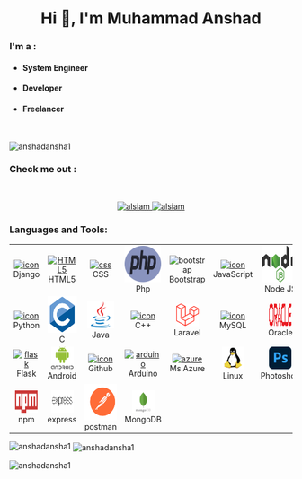
<h1 align="center">Hi 👋, I'm Muhammad Anshad</h1>

<h3 align="left">I'm a :</h3>
<ul>
   <li><h4 align="left">System Engineer</h4></li>
   <li><h4 align="left">Developer</h4></li>
   <li><h4 align="left">Freelancer</h4></li>
</ul>
<br>
<!--User Views-->
<p > <img src="https://komarev.com/ghpvc/?username=anshadansha1&label=Profile%20views&color=0e75b6&style=flat" alt="anshadansha1" /> </p>

<h3 align="left">Check me out :</h3><br>
<!--Social-->
<p align="center">
 <a href="https://muhammadanshadparajagiri.on.drv.tw/www.anshadanshaportfolio.com/" target="blank">
  <img src="https://img.shields.io/badge/Website-DC143C?style=for-the-badge&logo=medium&logoColor=white" alt="alsiam" />
 </a>
 <a href="www.linkedin.com/in/anshadansha" target="_blank">
  <img src="https://img.shields.io/badge/LinkedIn-0077B5?style=for-the-badge&logo=linkedin&logoColor=white" alt="alsiam"/>
 </a>
</p>
<p align="left">
</p>

<h3 align="left">Languages and Tools:</h3>
<table align="center">
   <tr>
   <td align="center" width="96">
        <a href="https://www.djangoproject.com/" target="_blank" rel="noreferrer"><img src="https://techstack-generator.vercel.app/django-icon.svg" alt="icon" width="65" height="65" /></a>
      <br>Django
    </td>
   <td align="center"  width="96">
        <a href="https://www.w3.org/html/" target="_blank" rel="noreferrer"><img src="https://skillicons.dev/icons?i=html" width="48" height="48" alt="HTML5" /></a>
      <br>HTML5
    </td>
    <td align="center" width="96">
        <a href="https://www.w3schools.com/css/" target="_blank" rel="noreferrer"><img src="https://skillicons.dev/icons?i=css" width="48" height="48" alt="css" /></a>
      <br>CSS
    </td>
    <td align="center" width="96">
        <a href="https://www.php.net" target="_blank" rel="noreferrer"><img src="php-1.svg" alt="icon" width="65" height="65" /></a>
      <br>Php
    </td>
    <td align="center"  width="96">
        <img src="https://skillicons.dev/icons?i=bootstrap" width="48" height="48" alt="bootstrap" />
      <br>Bootstrap
    <td align="center" width="96">
        <a href="https://developer.mozilla.org/en-US/docs/Web/JavaScript" target="_blank" rel="noreferrer"><img src="https://techstack-generator.vercel.app/js-icon.svg" alt="icon" width="65" height="65" /></a>
      <br>JavaScript
    </td>
         <td align="center" width="96">
        <a href="https://nodejs.org/en" target="_blank" rel="noreferrer"><img src="nodejs-1.svg" alt="icon" width="65" height="65" /></a>
      <br>Node JS
    </td>
      </td>
    
 </tr>
  <tr>
    <td align="center" width="96">
      <a href="#macropower-tech">
        <a href="https://www.python.org" target="_blank" rel="noreferrer"><img src="https://techstack-generator.vercel.app/python-icon.svg" alt="icon" width="65" height="65" /></a>
      </a>
      <br>Python
    </td>
   <td align="center" width="96">
        <a href="https://www.cprogramming.com/" target="_blank" rel="noreferrer"><img src="https://raw.githubusercontent.com/devicons/devicon/master/icons/c/c-original.svg" alt="icon" width="65" height="65" /></a>
      <br>C
    </td>
    <td align="center" width="96"> 
        <a href="https://www.java.com" target="_blank" rel="noreferrer"><img src="https://raw.githubusercontent.com/devicons/devicon/master/icons/java/java-original.svg" width="48" height="48" alt="Git" /></a>
      <br>Java
    </td>
    <td align="center" width="96">
        <a href="https://www.w3schools.com/cpp/" target="_blank" rel="noreferrer"><img src="https://techstack-generator.vercel.app/cpp-icon.svg" alt="icon" width="65" height="65" /></a>
      <br>C++
    </td>
    <td align="center" width="96">
        <a href="https://laravel.com/" target="_blank" rel="noreferrer"> <img src="laravel-2.svg" alt="laravel" width="40" height="40"/> </a> 
      <br>Laravel
    </td>
     
   <td align="center" width="96">
        <a href="https://www.mysql.com/" target="_blank" rel="noreferrer"><img src="https://techstack-generator.vercel.app/mysql-icon.svg" alt="icon" width="65" height="65" /></a>
      <br>MySQL
    </td>
    <td align="center" width="96">
        <a href="https://www.oracle.com/" target="_blank" rel="noreferrer"> <img src="oracle-6.svg" alt="oracle" width="40" height="40"/> </a> 
      <br>Oracle
    </td>
  </tr>
 
<tr>
   <td align="center" width="96">
        <a href="https://flask.palletsprojects.com/" target="_blank" rel="noreferrer"> <img src="https://www.vectorlogo.zone/logos/pocoo_flask/pocoo_flask-icon.svg" alt="flask" width="40" height="40"/> </a>
      <br>Flask
    </td>
  <td align="center" width="96">
        <a href="https://developer.android.com" target="_blank" rel="noreferrer"> <img src="logo-android.svg" alt="android" width="40" height="40"/> </a>
      <br>Android
    <td align="center" width="96">
       <a href="https://github.com" target="_blank" rel="noreferrer"> <img src="https://techstack-generator.vercel.app/github-icon.svg" alt="icon" width="65" height="65" /></a>
      <br>Github
    </td>
    <td align="center"  width="96">
        <a href="https://www.arduino.cc/" target="_blank" rel="noreferrer"> <img src="https://cdn.worldvectorlogo.com/logos/arduino-1.svg" alt="arduino" width="40" height="40"/> </a> 
      <br>Arduino
    </td>
    <td align="center" width="96">
        <a href="https://azure.microsoft.com/en-in/" target="_blank" rel="noreferrer"> <img src="https://www.vectorlogo.zone/logos/microsoft_azure/microsoft_azure-icon.svg" alt="azure" width="40" height="40"/> </a>
      <br>Ms Azure
    </td>
    <td align="center"  width="96">
        <a href="https://www.linux.org/" target="_blank" rel="noreferrer"> <img src="linux-tux.svg" alt="linux" width="40" height="40"/> </a> 
      <br>Linux
    <td align="center" width="96">
        <a href="https://www.photoshop.com/en" target="_blank" rel="noreferrer"> <img src="adobe-photoshop-2.svg" alt="photoshop" width="40" height="40"/> </a> 
      <br>Photoshop
    </td>      
      
   </td>
 </tr>
 <tr>
   <td align="center" width="96">
        <a href="https://www.npmjs.com/" target="_blank" rel="noreferrer"> <img src="npm.svg" alt="flask" width="40" height="40"/> </a>
      <br>npm
    </td>
  <td align="center" width="96">
        <a href="https://expressjs.com/" target="_blank" rel="noreferrer"> <img src="express.svg" alt="android" width="40" height="40"/> </a>
      <br>express
    <td align="center" width="96">
       <a href="https://www.postman.com/" target="_blank" rel="noreferrer"> <img src="postman.svg" alt="icon" width="65" height="65" /></a>
      <br>postman
    </td>
    <td align="center"  width="96">
        <a href="https://www.mongodb.com/" target="_blank" rel="noreferrer"> <img src="mongodb.svg" alt="arduino" width="40" height="40"/> </a> 
      <br>MongoDB
    </td>
    
  
       
      
   </td>
 </tr>
</table>
<p align="left"> 
<p><img align="left" src="https://github-readme-stats.vercel.app/api/top-langs?username=anshadansha1&show_icons=true&locale=en&layout=compact" alt="anshadansha1" /></p>

<p>&nbsp;<img align="center" src="https://github-readme-stats.vercel.app/api?username=anshadansha1&show_icons=true&locale=en" alt="anshadansha1" /></p>

<p><img align="center" src="https://github-readme-streak-stats.herokuapp.com/?user=anshadansha1&" alt="anshadansha1" /></p>
